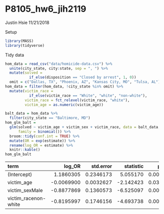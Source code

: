 P8105\_hw6\_jih2119
================
Justin Hsie
11/21/2018

Setup

``` r
library(MASS)
library(tidyverse)
```

Tidy data

``` r
hom_data = read_csv("data/homicide-data.csv") %>% 
  unite(city_state, city:state, sep = ", ") %>% 
  mutate(solved = 
           if_else(disposition == "Closed by arrest", 1, 0)) 
  omit = c("Dallas, TX", "Phoenix, AZ", "Kansas City, MO", "Tulsa, AL")
hom_data = filter(hom_data, !city_state %in% omit) %>% 
  mutate(victim_race = 
           if_else(victim_race == "White", "white", "non-white"),
         victim_race = fct_relevel(victim_race, "white"), 
         victim_age = as.numeric(victim_age))
```

``` r
balt_data = hom_data %>% 
  filter(city_state == "Baltimore, MD")
hom_glm_balt = 
  glm(solved ~ victim_age + victim_sex + victim_race, data = balt_data,
      family = binomial()) %>%
  broom::tidy(conf.int = TRUE) %>% 
  mutate(OR = exp(estimate)) %>% 
  rename(log_OR = estimate) %>% 
  knitr::kable()
hom_glm_balt
```

| term                  |     log\_OR|  std.error|  statistic|    p.value|    conf.low|   conf.high|         OR|
|:----------------------|-----------:|----------:|----------:|----------:|-----------:|-----------:|----------:|
| (Intercept)           |   1.1860305|  0.2346173|   5.055170|  0.0000004|   0.7304353|   1.6510016|  3.2740589|
| victim\_age           |  -0.0069900|  0.0032627|  -2.142423|  0.0321594|  -0.0134243|  -0.0006274|  0.9930344|
| victim\_sexMale       |  -0.8877869|  0.1360573|  -6.525097|  0.0000000|  -1.1557600|  -0.6218669|  0.4115656|
| victim\_racenon-white |  -0.8195997|  0.1746156|  -4.693738|  0.0000027|  -1.1642313|  -0.4785693|  0.4406080|
